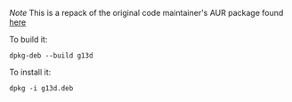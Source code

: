 *Note* This is a repack of the original code maintainer's AUR package found [here](https://aur.archlinux.org/packages/g13-git)

To build it:
```
dpkg-deb --build g13d
```

To install it:
```
dpkg -i g13d.deb
```
